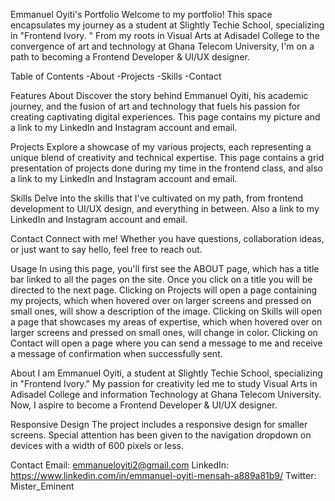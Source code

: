 Emmanuel Oyiti's Portfolio
Welcome to my portfolio! This space encapsulates my journey as a student at Slightly Techie School, specializing in "Frontend Ivory.
" From my roots in Visual Arts at Adisadel College to the convergence of art and technology at Ghana Telecom University, 
I'm on a path to becoming a Frontend Developer & UI/UX designer.

Table of Contents
-About
-Projects
-Skills
-Contact

Features
About
Discover the story behind Emmanuel Oyiti, his academic journey, and the fusion of art and technology that fuels his passion for creating captivating digital experiences.
This page contains my picture and a link to my LinkedIn and Instagram account and email.

Projects
Explore a showcase of my various projects, each representing a unique blend of creativity and technical expertise. 
This page contains a grid presentation of projects done during my time  in the frontend class, and also a link to my LinkedIn and Instagram account and email.

Skills
Delve into the skills that I've cultivated on my path, from frontend development to UI/UX design, and everything in between. Also a link to my LinkedIn and Instagram account and email.

Contact
Connect with me! Whether you have questions, collaboration ideas, or just want to say hello, feel free to reach out.

Usage
In using this page, you'll first see the ABOUT page, which has a title bar linked to all the pages on the site.
Once you click on a title you will be directed to the next page.
Clicking on Projects will open a page containing my projects, which when hovered over on larger screens and pressed on small ones, will show a description of the image.
Clicking on Skills will open a page that showcases my areas of expertise,  which when hovered over on larger screens and pressed on small ones, will change in color.
Clicking on Contact will open a page where you can send a message to me and receive a message of confirmation when successfully sent.

About
I am Emmanuel Oyiti, a student at Slightly Techie School, specializing in "Frontend Ivory." 
My passion for creativity led me to study Visual Arts in Adisadel College and information Technology at Ghana Telecom University. 
Now, I aspire to become a Frontend Developer & UI/UX designer.

Responsive Design
The project includes a responsive design for smaller screens. Special attention has been given to the navigation dropdown on devices with a width of 600 pixels or less.

Contact
Email: emmanueloyiti2@gmail.com
LinkedIn: https://www.linkedin.com/in/emmanuel-oyiti-mensah-a889a81b9/
Twitter: Mister_Eminent

